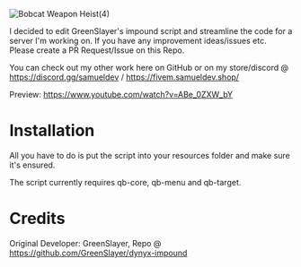 ![Bobcat Weapon Heist(4)](https://user-images.githubusercontent.com/99494967/228958147-961b5ecf-a03b-4512-a4b8-f49c6fafde28.jpg)

I decided to edit GreenSlayer's impound script and streamline the code for a server I'm working on. 
If you have any improvement ideas/issues etc. Please create a PR Request/Issue on this Repo.

You can check out my other work here on GitHub or on my store/discord @ https://discord.gg/samueldev / https://fivem.samueldev.shop/

Preview: https://www.youtube.com/watch?v=ABe_0ZXW_bY

# Installation

All you have to do is put the script into your resources folder and make sure it's ensured.

The script currently requires qb-core, qb-menu and qb-target.

# Credits

Original Developer: GreenSlayer, Repo @ https://github.com/GreenSlayer/dynyx-impound
